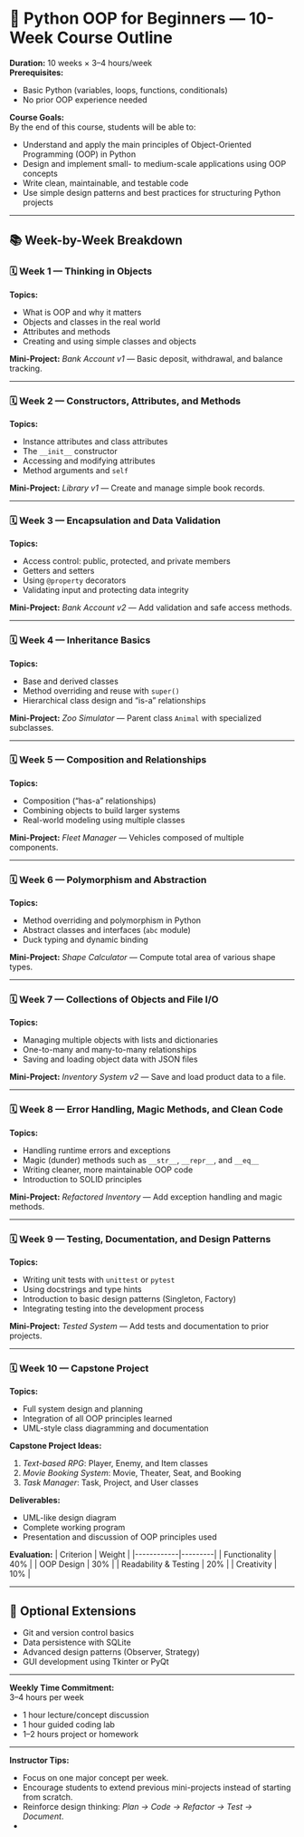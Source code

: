 # 🧭 Python OOP for Beginners — 10-Week Course Outline

**Duration:** 10 weeks × 3–4 hours/week  
**Prerequisites:**  
- Basic Python (variables, loops, functions, conditionals)  
- No prior OOP experience needed  

**Course Goals:**  
By the end of this course, students will be able to:
- Understand and apply the main principles of Object-Oriented Programming (OOP) in Python  
- Design and implement small- to medium-scale applications using OOP concepts  
- Write clean, maintainable, and testable code  
- Use simple design patterns and best practices for structuring Python projects  

---

## 📚 Week-by-Week Breakdown

### 🗓️ Week 1 — Thinking in Objects
**Topics:**
- What is OOP and why it matters  
- Objects and classes in the real world  
- Attributes and methods  
- Creating and using simple classes and objects  

**Mini-Project:** *Bank Account v1* — Basic deposit, withdrawal, and balance tracking.

---

### 🗓️ Week 2 — Constructors, Attributes, and Methods
**Topics:**
- Instance attributes and class attributes  
- The `__init__` constructor  
- Accessing and modifying attributes  
- Method arguments and `self`  

**Mini-Project:** *Library v1* — Create and manage simple book records.

---

### 🗓️ Week 3 — Encapsulation and Data Validation
**Topics:**
- Access control: public, protected, and private members  
- Getters and setters  
- Using `@property` decorators  
- Validating input and protecting data integrity  

**Mini-Project:** *Bank Account v2* — Add validation and safe access methods.

---

### 🗓️ Week 4 — Inheritance Basics
**Topics:**
- Base and derived classes  
- Method overriding and reuse with `super()`  
- Hierarchical class design and “is-a” relationships  

**Mini-Project:** *Zoo Simulator* — Parent class `Animal` with specialized subclasses.

---

### 🗓️ Week 5 — Composition and Relationships
**Topics:**
- Composition (“has-a” relationships)  
- Combining objects to build larger systems  
- Real-world modeling using multiple classes  

**Mini-Project:** *Fleet Manager* — Vehicles composed of multiple components.

---

### 🗓️ Week 6 — Polymorphism and Abstraction
**Topics:**
- Method overriding and polymorphism in Python  
- Abstract classes and interfaces (`abc` module)  
- Duck typing and dynamic binding  

**Mini-Project:** *Shape Calculator* — Compute total area of various shape types.

---

### 🗓️ Week 7 — Collections of Objects and File I/O
**Topics:**
- Managing multiple objects with lists and dictionaries  
- One-to-many and many-to-many relationships  
- Saving and loading object data with JSON files  

**Mini-Project:** *Inventory System v2* — Save and load product data to a file.

---

### 🗓️ Week 8 — Error Handling, Magic Methods, and Clean Code
**Topics:**
- Handling runtime errors and exceptions  
- Magic (dunder) methods such as `__str__`, `__repr__`, and `__eq__`  
- Writing cleaner, more maintainable OOP code  
- Introduction to SOLID principles  

**Mini-Project:** *Refactored Inventory* — Add exception handling and magic methods.

---

### 🗓️ Week 9 — Testing, Documentation, and Design Patterns
**Topics:**
- Writing unit tests with `unittest` or `pytest`  
- Using docstrings and type hints  
- Introduction to basic design patterns (Singleton, Factory)  
- Integrating testing into the development process  

**Mini-Project:** *Tested System* — Add tests and documentation to prior projects.

---

### 🗓️ Week 10 — Capstone Project
**Topics:**
- Full system design and planning  
- Integration of all OOP principles learned  
- UML-style class diagramming and documentation  

**Capstone Project Ideas:**
1. *Text-based RPG*: Player, Enemy, and Item classes  
2. *Movie Booking System*: Movie, Theater, Seat, and Booking  
3. *Task Manager*: Task, Project, and User classes  

**Deliverables:**
- UML-like design diagram  
- Complete working program  
- Presentation and discussion of OOP principles used  

**Evaluation:**
| Criterion | Weight |
|------------|---------|
| Functionality | 40% |
| OOP Design | 30% |
| Readability & Testing | 20% |
| Creativity | 10% |

---

## 🧩 Optional Extensions
- Git and version control basics  
- Data persistence with SQLite  
- Advanced design patterns (Observer, Strategy)  
- GUI development using Tkinter or PyQt  

---

**Weekly Time Commitment:**  
3–4 hours per week  
- 1 hour lecture/concept discussion  
- 1 hour guided coding lab  
- 1–2 hours project or homework  

---

**Instructor Tips:**  
- Focus on one major concept per week.  
- Encourage students to extend previous mini-projects instead of starting from scratch.  
- Reinforce design thinking: *Plan → Code → Refactor → Test → Document*.
- 
